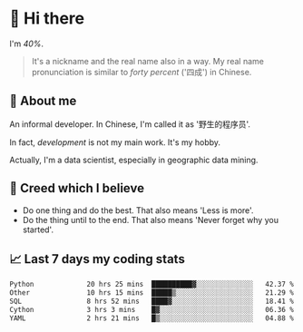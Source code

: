 # 👋 Hi there

I'm *40%*.

> It's a nickname and the real name also in a way.
> My real name pronunciation is similar to *forty percent* ('四成') in Chinese.

## :speech_balloon: About me

An informal developer. In Chinese, I'm called it as '野生的程序员'.

In fact, _development_ is not my main work. It's my hobby.

Actually, I'm a data scientist, especially in geographic data mining.

## :see_no_evil: Creed which I believe

- Do one thing and do the best. That also means 'Less is more'.
- Do the thing until to the end. That also means 'Never forget why you started'.

## :chart_with_upwards_trend: Last 7 days my coding stats

<!--START_SECTION:waka-->

```txt
Python             20 hrs 25 mins  ██████████▓░░░░░░░░░░░░░░   42.37 %
Other              10 hrs 15 mins  █████▒░░░░░░░░░░░░░░░░░░░   21.29 %
SQL                8 hrs 52 mins   ████▓░░░░░░░░░░░░░░░░░░░░   18.41 %
Cython             3 hrs 3 mins    █▓░░░░░░░░░░░░░░░░░░░░░░░   06.36 %
YAML               2 hrs 21 mins   █▒░░░░░░░░░░░░░░░░░░░░░░░   04.88 %
```

<!--END_SECTION:waka-->
